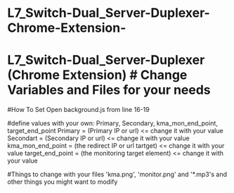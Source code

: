 # L7_Switch-Dual_Server-Duplexer-Chrome-Extension-
# L7_Switch-Dual_Server-Duplexer (Chrome Extension) # Change Variables and Files for your needs

#How To Set
Open background.js
from line 16-19

#define values with your own: Primary, Secondary, kma_mon_end_point, target_end_point
Primary = (Primary IP or url) <= change it with your value
Secondart = (Secondary IP or url) <= change it with your value
kma_mon_end_point = (the redirect IP or url tartget) <= change it with your value
target_end_point = (the monitoring target element) <= change it with your value

#Things to change with your files
'kma.png', 'monitor.png' and '*.mp3's and other things you might want to modify
